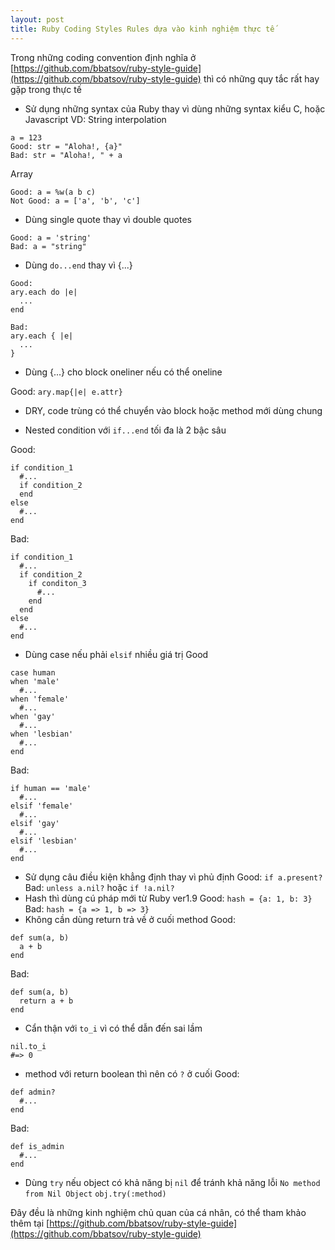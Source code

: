 ```yaml
---
layout: post
title: Ruby Coding Styles Rules dựa vào kinh nghiệm thực tế
---
```


Trong những coding convention định nghĩa ở [https://github.com/bbatsov/ruby-style-guide](https://github.com/bbatsov/ruby-style-guide) thì có những quy tắc rất hay gặp trong thực tế

- Sử dụng những syntax của Ruby thay vì dùng những syntax kiểu C, hoặc Javascript
VD:
String interpolation 
```
a = 123
Good: str = "Aloha!, {a}"
Bad: str = "Aloha!, " + a
```
Array
```
Good: a = %w(a b c)
Not Good: a = ['a', 'b', 'c']
```
- Dùng single quote thay vì double quotes
```
Good: a = 'string'
Bad: a = "string"
```
- Dùng `do...end` thay vì {...}
```
Good: 
ary.each do |e|
  ...
end

Bad:
ary.each { |e|
  ...
}
```
- Dùng {...} cho block oneliner nếu có thể oneline

Good:   `ary.map{|e| e.attr}`

- DRY, code trùng có thể chuyển vào block hoặc method mới dùng chung

- Nested condition với `if...end` tối đa là 2 bậc sâu

Good:
```
if condition_1
  #...
  if condition_2
  end 
else
  #...
end
```
Bad:
```
if condition_1
  #...
  if condition_2
    if conditon_3
      #...
    end
  end 
else
  #...
end
```
- Dùng case nếu phải `elsif` nhiều giá trị
Good
```
case human
when 'male'
  #...
when 'female'
  #...
when 'gay'
  #...
when 'lesbian'
  #...
end 
```
Bad:
```
if human == 'male'
  #...
elsif 'female'
  #...
elsif 'gay'
  #...
elsif 'lesbian'
  #...
end 
```
- Sử dụng câu điều kiện khẳng định thay vì phủ định
Good: `if a.present?`
Bad: `unless a.nil?` hoặc `if !a.nil?`
- Hash thì dùng cú pháp mới từ Ruby ver1.9
Good: `hash = {a: 1, b: 3}`
Bad: `hash = {a => 1, b => 3}`
- Không cần dùng return trả về ở cuối method 
Good: 
```
def sum(a, b)
  a + b
end
```
Bad:
```
def sum(a, b)
  return a + b
end
```
- Cẩn thận với `to_i` vì có thể dẫn đến sai lầm
```
nil.to_i
#=> 0
```
- method với return boolean thì nên có `?` ở cuối
Good:
```
def admin?
  #...
end
```
Bad:
```
def is_admin
  #...
end
```
- Dùng `try` nếu object có khả năng bị `nil` để tránh khả năng lỗi `No method from Nil Object`
`obj.try(:method)`


Đây đều là những kinh nghiệm chủ quan của cá nhân, có thể tham khảo thêm tại [https://github.com/bbatsov/ruby-style-guide](https://github.com/bbatsov/ruby-style-guide)